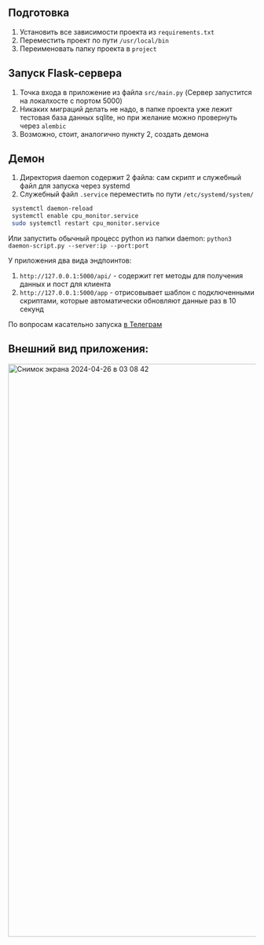 ## Подготовка
1. Установить все зависимости проекта из `requirements.txt`
2. Переместить проект по пути `/usr/local/bin`
3. Переименовать папку проекта в `project`

## Запуск Flask-сервера
1. Точка входа в приложение из файла `src/main.py` (Сервер запустится на локалхосте с портом 5000)
2. Никаких миграций делать не надо, в папке проекта уже лежит тестовая база данных sqlite, но при желание можно провернуть через `alembic`
3. Возможно, стоит, аналогично пункту 2, создать демона

## Демон
1. Директория daemon содержит 2 файла: сам скрипт и служебный файл для запуска через systemd
2. Служебный файл `.service` переместить по пути `/etc/systemd/system/`
```bash
 systemctl daemon-reload
 systemctl enable cpu_monitor.service
 sudo systemctl restart cpu_monitor.service
```
Или запустить обычный процесс python из папки daemon: 
`python3 daemon-script.py --server:ip --port:port`

У приложения два вида эндпоинтов:

1. `http://127.0.0.1:5000/api/` - содержит гет методы для получения данных и пост для клиента
2. `http://127.0.0.1:5000/app` - отрисовывает шаблон с подключенными скриптами, которые автоматически обновляют данные раз в 10 секунд

По вопросам касательно запуска [в Телеграм](t.me/Cunbersss)

## Внешний вид приложения:

<img width="1166" alt="Снимок экрана 2024-04-26 в 03 08 42" src="https://github.com/Cunberss/flask-test/assets/86554178/c4325235-44cc-464a-8fbf-3035c1b63e8d">
